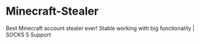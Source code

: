 # Minecraft-Stealer
Best Minecraft account stealer ever! Stable working with big functionality | SOCKS 5 Support
